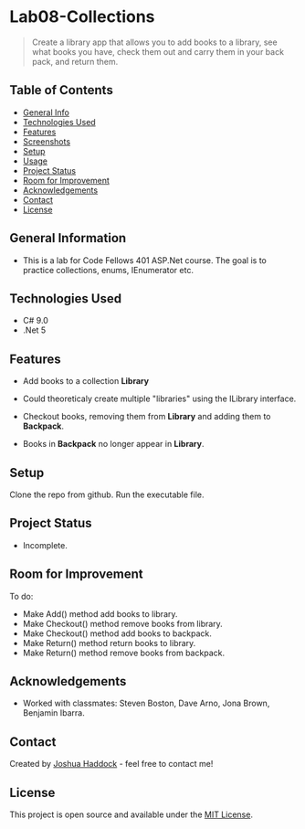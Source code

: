 # Lab08-Collections

> Create a library app that allows you to add books to a library, see what books you have, check them out and carry them in your back pack, and return them.

## Table of Contents

* [General Info](#general-information)
* [Technologies Used](#technologies-used)
* [Features](#features)
* [Screenshots](#screenshots)
* [Setup](#setup)
* [Usage](#usage)
* [Project Status](#project-status)
* [Room for Improvement](#room-for-improvement)
* [Acknowledgements](#acknowledgements)
* [Contact](#contact)
* [License](#license)

## General Information

* This is a lab for Code Fellows 401 ASP.Net course. The goal is to practice collections, enums, IEnumerator etc.

## Technologies Used

* C# 9.0
* .Net 5

## Features

* Add books to a collection **Library**

* Could theoreticaly create multiple "libraries" using the ILibrary interface.

* Checkout books, removing them from **Library** and adding them to **Backpack**.

* Books in **Backpack** no longer appear in **Library**.

<!-- ## Screenshots -->
<!-- ![NA]() -->

## Setup

Clone the repo from github. Run the executable file.

## Project Status

* Incomplete.

## Room for Improvement

To do:

* Make Add() method add books to library.
* Make Checkout() method remove books from library.
* Make Checkout() method add books to backpack.
* Make Return() method return books to library.
* Make Return() method remove books from backpack.

## Acknowledgements

* Worked with classmates: Steven Boston, Dave Arno, Jona Brown, Benjamin Ibarra.

## Contact
Created by [Joshua Haddock](https://www.linkedin.com/in/joshuahaddock/) - feel free to contact me!

## License
This project is open source and available under the [MIT License](./LICENSE).
